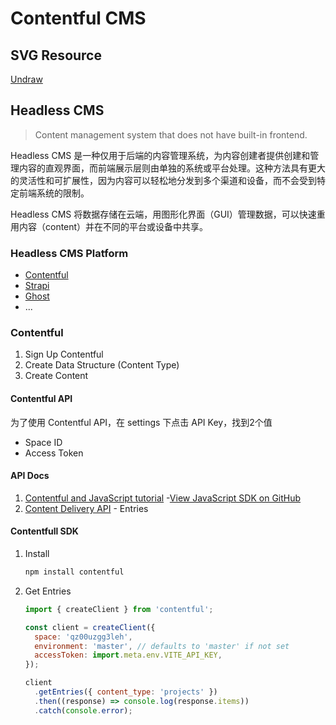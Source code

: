 # Contentful CMS

## SVG Resource

[Undraw](https://undraw.co/)

## Headless CMS

> Content management system that does not have built-in frontend.

Headless CMS 是一种仅用于后端的内容管理系统，为内容创建者提供创建和管理内容的直观界面，而前端展示层则由单独的系统或平台处理。这种方法具有更大的灵活性和可扩展性，因为内容可以轻松地分发到多个渠道和设备，而不会受到特定前端系统的限制。

Headless CMS 将数据存储在云端，用图形化界面（GUI）管理数据，可以快速重用内容（content）并在不同的平台或设备中共享。

### Headless CMS Platform

- [Contentful](https://www.contentful.com/)
- [Strapi](https://strapi.io/)
- [Ghost](https://ghost.org/)
- ...

### Contentful

1. Sign Up Contentful
1. Create Data Structure (Content Type)
2. Create Content

#### Contentful API
   
为了使用 Contentful API，在 settings 下点击 API Key，找到2个值
  - Space ID
  - Access Token

#### API Docs

1. [Contentful and JavaScript tutorial](https://www.contentful.com/developers/docs/javascript/tutorials/using-js-cda-sdk/?utm_source=docs-sidebar&utm_medium=webapp&utm_content=Contentful%20and%20JavaScript%20tutorial) -[View JavaScript SDK on GitHub](https://github.com/contentful/contentful.js)
2. [Content Delivery API](https://www.contentful.com/developers/docs/references/content-delivery-api/) - Entries

#### Contentfull SDK

1. Install
    ```sh
    npm install contentful
    ```
2. Get Entries
    ```jsx
    import { createClient } from 'contentful';

    const client = createClient({
      space: 'qz00uzgg3leh',
      environment: 'master', // defaults to 'master' if not set
      accessToken: import.meta.env.VITE_API_KEY,
    });

    client
      .getEntries({ content_type: 'projects' })
      .then((response) => console.log(response.items))
      .catch(console.error);
    ```